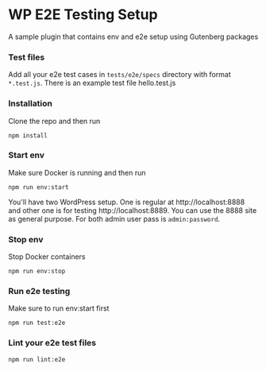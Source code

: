# WP E2E Testing Setup

A sample plugin that contains env and e2e setup using Gutenberg packages

### Test files
Add all your e2e test cases in `tests/e2e/specs` directory with format `*.test.js`. There is an example test file hello.test.js

### Installation
Clone the repo and then run
```
npm install
```

### Start env
Make sure Docker is running and then run
```
npm run env:start
```

You'll have two WordPress setup. One is regular at http://localhost:8888 and other one is for testing http://localhost:8889.
You can use the 8888 site as general purpose. For both admin user pass is `admin:password`.


### Stop env
Stop Docker containers
```
npm run env:stop
```

### Run e2e testing
Make sure to run env:start first
```
npm run test:e2e
```

### Lint your e2e test files
```
npm run lint:e2e
```
